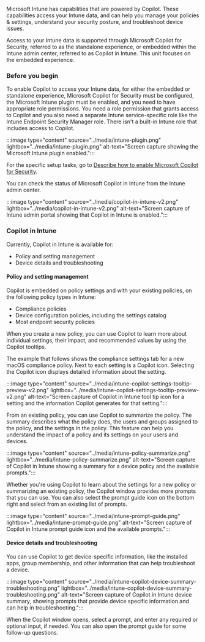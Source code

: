 Microsoft Intune has capabilities that are powered by Copilot. These capabilities access your Intune data, and can help you manage your policies & settings, understand your security posture, and troubleshoot device issues.

Access to your Intune data is supported through Microsoft Copilot for Security, referred to as the standalone experience, or embedded within the Intune admin center, referred to as Copilot in Intune. This unit focuses on the embedded experience.

### Before you begin

To enable Copilot to access your Intune data, for either the embedded or standalone experience, Microsoft Copilot for Security must be configured, the Microsoft Intune plugin must be enabled, and you need to have appropriate role permissions. You need a role permission that grants access to Copilot and you also need a separate Intune service-specific role like the Intune Endpoint Security Manager role. There isn't a built-in Intune role that includes access to Copilot.

:::image type="content" source="../media/intune-plugin.png" lightbox="../media/intune-plugin.png" alt-text="Screen capture showing the Microsoft Intune plugin enabled.":::

For the specific setup tasks, go to [Describe how to enable Microsoft Copilot for Security](/training/modules/security-copilot-getting-started/6-describe-how-to-enable-security-copilot).

You can check the status of Microsoft Copilot in Intune from the Intune admin center.

:::image type="content" source="../media/copilot-in-intune-v2.png" lightbox="../media/copilot-in-intune-v2.png" alt-text="Screen capture of Intune admin portal showing that Copilot in Intune is enabled.":::

### Copilot in Intune

Currently, Copilot in Intune is available for:

- Policy and setting management
- Device details and troubleshooting

#### Policy and setting management

Copilot is embedded on policy settings and with your existing policies, on the following policy types in Intune:

- Compliance policies
- Device configuration policies, including the settings catalog
- Most endpoint security policies

When you create a new policy, you can use Copilot to learn more about individual settings, their impact, and recommended values by using the Copilot tooltips. 

The example that follows shows the compliance settings tab for a new macOS compliance policy. Next to each setting is a Copilot icon. Selecting the Copilot icon displays detailed information about the setting.

:::image type="content" source="../media/intune-copilot-settings-tooltip-preview-v2.png" lightbox="../media/intune-copilot-settings-tooltip-preview-v2.png" alt-text="Screen capture of Copilot in Intune tool tip icon for a setting and the information Copilot generates for that setting.":::

From an existing policy, you can use Copilot to summarize the policy. The summary describes what the policy does, the users and groups assigned to the policy, and the settings in the policy. This feature can help you understand the impact of a policy and its settings on your users and devices.

:::image type="content" source="../media/intune-policy-summarize.png" lightbox="../media/intune-policy-summarize.png" alt-text="Screen capture of Copilot in Intune showing a summary for a device policy and the available prompts.":::

Whether you're using Copilot to learn about the settings for a new policy or summarizing an existing policy, the Copilot window provides more prompts that you can use. You can also select the prompt guide icon on the bottom right and select from an existing list of prompts.

:::image type="content" source="../media/intune-prompt-guide.png" lightbox="../media/intune-prompt-guide.png" alt-text="Screen capture of Copilot in Intune prompt guide icon and the available prompts.":::

#### Device details and troubleshooting

You can use Copilot to get device-specific information, like the installed apps, group membership, and other information that can help troubleshoot a device.

:::image type="content" source="../media/intune-copilot-device-summary-troubleshooting.png" lightbox="../media/intune-copilot-device-summary-troubleshooting.png" alt-text="Screen capture of Copilot in Intune device summary, showing prompts that provide device specific information and can help in troubleshooting.":::

When the Copilot window opens, select a prompt, and enter any required or optional input, if needed. You can also open the prompt guide for some follow-up questions.